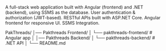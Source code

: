 A full-stack web application built with Angular (frontend) and .NET (backend), using SSMS as the database.
User authentication & authorization (JWT-based).
RESTful APIs built with ASP.NET Core.
Angular frontend for responsive UI.
SSMS Integration.

PakThreads/
│── Pakthreads Frontend/
│   └── pakthreads-frontend/   # Angular app
│
│── Pakthreads Backend/
│   └── pakthreads-backend/    # .NET API
│
└── README.md
